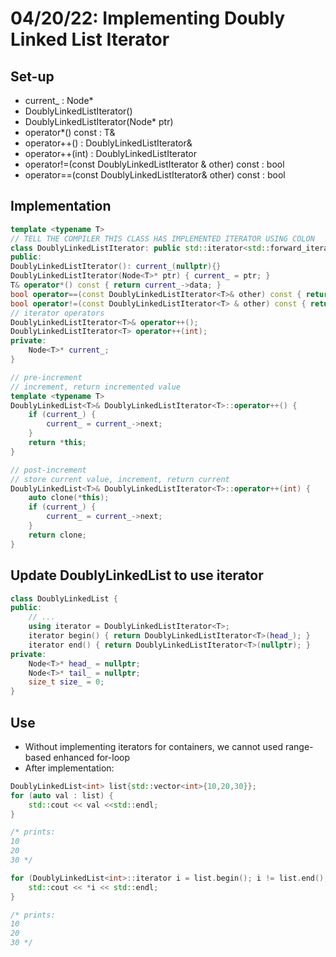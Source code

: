 # 04/20/22: Implementing Doubly Linked List Iterator

## Set-up
- current_ : Node<T>*
- DoublyLinkedListIterator()
- DoublyLinkedListIterator(Node<T>* ptr)
- operator*() const : T&
- operator++() : DoublyLinkedListIterator<T>&
- operator++(int) : DoublyLinkedListIterator<T>
- operator!=(const DoublyLinkedListIterator<T> & other) const : bool
- operator==(const DoublyLinkedListIterator<T>& other) const : bool

## Implementation
```cpp
template <typename T>
// TELL THE COMPILER THIS CLASS HAS IMPLEMENTED ITERATOR USING COLON
class DoublyLinkedListIterator: public std::iterator<std::forward_iterator_tag, T> {
public:
DoublyLinkedListIterator(): current_(nullptr){}
DoublyLinkedListIterator(Node<T>* ptr) { current_ = ptr; }
T& operator*() const { return current_->data; }
bool operator==(const DoublyLinkedListIterator<T>& other) const { return (current_ == other.current_); }
bool operator!=(const DoublyLinkedListIterator<T> & other) const { return !(*this == other); }
// iterator operators
DoublyLinkedListIterator<T>& operator++();
DoublyLinkedListIterator<T> operator++(int);
private:
    Node<T>* current_;
}

// pre-increment
// increment, return incremented value
template <typename T>
DoublyLinkedList<T>& DoublyLinkedListIterator<T>::operator++() {
    if (current_) {
        current_ = current_->next;
    }
    return *this;
}

// post-increment
// store current value, increment, return current
DoublyLinkedList<T>& DoublyLinkedListIterator<T>::operator++(int) {
    auto clone(*this);
    if (current_) {
        current_ = current_->next;
    }
    return clone;
}
```

## Update DoublyLinkedList<T> to use iterator
```cpp
class DoublyLinkedList {
public: 
    // ...
    using iterator = DoublyLinkedListIterator<T>;
    iterator begin() { return DoublyLinkedListIterator<T>(head_); }
    iterator end() { return DoublyLinkedListIterator<T>(nullptr); }
private:
    Node<T>* head_ = nullptr;
    Node<T>* tail_ = nullptr;
    size_t size_ = 0;
}
```

## Use
- Without implementing iterators for containers, we cannot used range-based enhanced for-loop
- After implementation:
```cpp
DoublyLinkedList<int> list{std::vector<int>{10,20,30}};
for (auto val : list) {
    std::cout << val <<std::endl;
}

/* prints:
10
20
30 */

for (DoublyLinkedList<int>::iterator i = list.begin(); i != list.end(); ++i) {
    std::cout << *i << std::endl;
}

/* prints:
10
20
30 */
```